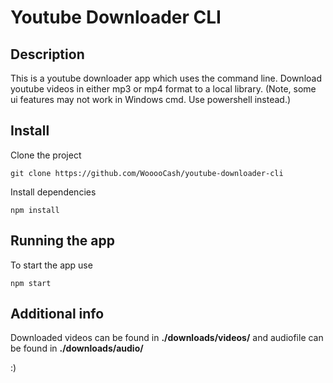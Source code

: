 # Youtube Downloader CLI

## Description

This is a youtube downloader app which uses the command line. Download youtube videos in either mp3 or mp4 format to a local library.
(Note, some ui features may not work in Windows cmd. Use powershell instead.)

## Install

Clone the project

```
git clone https://github.com/WooooCash/youtube-downloader-cli
```

Install dependencies

```
npm install
```

## Running the app

To start the app use

```
npm start
```

## Additional info

Downloaded videos can be found in **./downloads/videos/** and audiofile can be found in **./downloads/audio/**

:)
